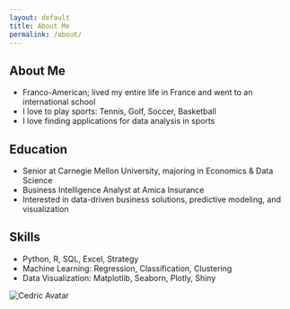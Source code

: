 ```yaml
---
layout: default
title: About Me
permalink: /about/
---
```


<div class="about-page">
  <div class="about-container">
    <!-- Left column: text -->
    <div class="about-text">
      <h2>About Me</h2>
      <ul>
        <li>Franco-American; lived my entire life in France and went to an international school</li>
        <li>I love to play sports: Tennis, Golf, Soccer, Basketball</li>
        <li>I love finding applications for data analysis in sports</li>
      </ul>
      <h2>Education</h2>
      <ul>
        <li>Senior at Carnegie Mellon University, majoring in Economics & Data Science</li>
        <li>Business Intelligence Analyst at Amica Insurance</li>
        <li>Interested in data-driven business solutions, predictive modeling, and visualization</li>
      </ul>
      <h2>Skills</h2>
      <ul>
        <li>Python, R, SQL, Excel, Strategy</li>
        <li>Machine Learning: Regression, Classification, Clustering</li>
        <li>Data Visualization: Matplotlib, Seaborn, Plotly, Shiny</li>
      </ul>
    </div>
    <!-- Right column: avatar -->
    <div class="about-avatar">
      <img src="/assets/images/avatar.png" alt="Cedric Avatar" class="avatar">
    </div>

  </div>
</div>



